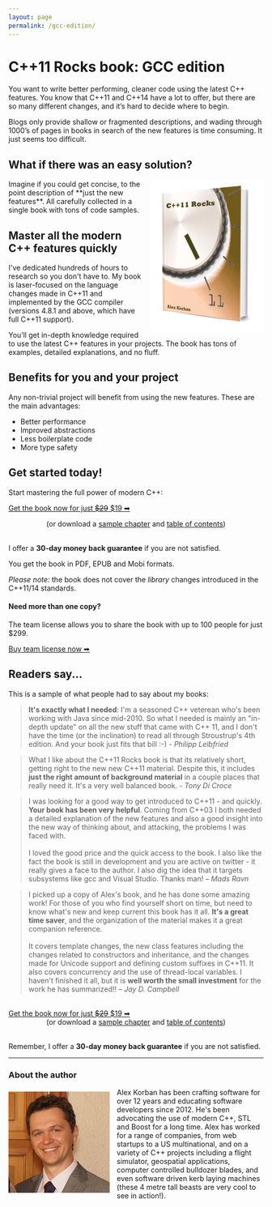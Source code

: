 ```yaml
---
layout: page
permalink: /gcc-edition/
---
```

# C++11 Rocks book: GCC edition

You want to write better performing, cleaner code using the latest C++ features. You know that C++11 and C++14 have a lot to offer, but there are so many different changes, and it’s hard to decide where to begin.

Blogs only provide shallow or fragmented descriptions, and wading through 1000’s of pages in books in search of the new features is time consuming. It just seems too difficult.

## What if there was an easy solution?

<img src = "/img/hardcover-2014-600.png" alt = "GCC edition" style = "float: right; margin-left: 1em; border: 0; width: 225px; height: 300px; -webkit-filter: hue-rotate(190deg) contrast(1.1) brightness(1.1); -webkit-transform: translateZ(0)"/> 
Imagine if you could get concise, to the point description of **just the new features**. All carefully collected in a single book with tons of code samples. 

## Master all the modern C++ features quickly

I've dedicated hundreds of hours to research so you don't have to. My book is laser-focused on the language changes made in C++11 and implemented by the GCC compiler (versions 4.8.1 and above, which have full C++11 support). 

You’ll get in-depth knowledge required to use the latest C++ features in your projects. The book has tons of examples, detailed explanations, and no fluff.

## Benefits for you and your project

Any non-trivial project will benefit from using the new features. These are the main advantages:

*   Better performance
*   Improved abstractions
*   Less boilerplate code
*   More type safety

## Get started today!

Start mastering the full power of modern C++:

<a href = "https://getdpd.com/v2/cart/add/11207/76674/79596" class = "orange-button" style = "width: 90%; margin-left: auto; margin-right: auto"><span class = "main-text">Get the book now for just <del>$29</del> $19 ➡</span></a>

<div style = "text-align: center">(or download a <a href = "/files/C++11-Rocks-GCC-Edition-sample.pdf">sample chapter</a> and <a href = "/files/C++11-Rocks-GCC-Edition-TOC.pdf">table of contents</a>)<br/><br/></div>

I offer a **30-day money back guarantee** if you are not satisfied. 

You get the book in PDF, EPUB and Mobi formats.

*Please note:* the book does not cover the _library_ changes introduced in the C++11/14 standards. 

#### Need more than one copy?

The team license allows you to share the book with up to 100 people for just $299.

<a href = "https://getdpd.com/v2/cart/add/11207/76674/81469" class = "grey-button" style = "width: 90%; margin-left: auto; margin-right: auto"><span class = "main-text">Buy team license now ➡</span></a>

## Readers say...

This is a sample of what people had to say about my books:

> **It's exactly what I needed**: I'm a seasoned C++ veterean who's been working with Java since mid-2010. So what I needed is mainly an "in-depth update" on all the new stuff that came with C++ 11, and I don't have the time (or the inclination) to read all through Stroustrup's 4th edition. And your book just fits that bill :-) - _Philipp Leibfried_


> What I like about the C++11 Rocks book is that its relatively short, getting right to the new new C++11 material. Despite this, it includes **just the right amount of background material** in a couple places that really need it. It's a very well balanced book. - _Tony Di Croce_


> I was looking for a good way to get introduced to C++11 - and quickly. **Your book has been very helpful**. Coming from C++03 I both needed a detailed explanation of the new features and also a good insight into the new way of thinking about, and attacking, the problems I was faced with. <br/><br/> I loved the good price and the quick access to the book. I also like the fact the book is still in development and you are active on twitter - it really gives a face to the author. I also dig the idea that it targets subsystems like gcc and Visual Studio. Thanks man! – _Mads Ravn_


> I picked up a copy of Alex's book, and he has done some amazing work! For those of you who find yourself short on time, but need to know what's new and keep current this book has it all. **It's a great time saver**, and the organization of the material makes it a great companion reference. <br/><br/> It covers template changes, the new class features including the changes related to constructors and inheritance, and the changes made for Unicode support and defining custom suffixes in C++11. It also covers concurrency and the use of thread-local variables. I haven't finished it all, but it is **well worth the small investment** for the work he has summarized!! – _Jay D. Campbell_


<br/>
<a href = "https://getdpd.com/v2/cart/add/11207/76674/79596" class = "orange-button" style = "width: 90%; margin-left: auto; margin-right: auto"><span class = "main-text">Get the book now for just <del>$29</del> $19 ➡</span></a>

<div style = "text-align: center">(or download a <a href = "/files/C++11-Rocks-GCC-Edition-sample.pdf">sample chapter</a> and <a href = "/files/C++11-Rocks-GCC-Edition-TOC.pdf">table of contents</a>)<br/><br/></div>

Remember, I offer a **30-day money back guarantee** if you are not satisfied. 

---

### About the author
<img src = "/img/me.jpg" alt = "Alex Korban" style = "float: left; margin-right: 1em; margin-top: 0.5em" />

Alex Korban has been crafting software for over 12 years and educating software developers since 2012. He's been advocating the use of modern C++, STL and Boost for a long time. Alex has worked for a range of companies, from web startups to a US multinational, and on a variety of C++ projects including a flight simulator, geospatial applications, computer controlled bulldozer blades, and even software driven kerb laying machines (these 4 metre tall beasts are very cool to see in action!).